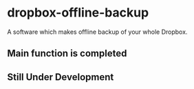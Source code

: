# dropbox-offline-backup
A software which makes offline backup of your whole Dropbox.

## Main function is completed
## Still Under Development